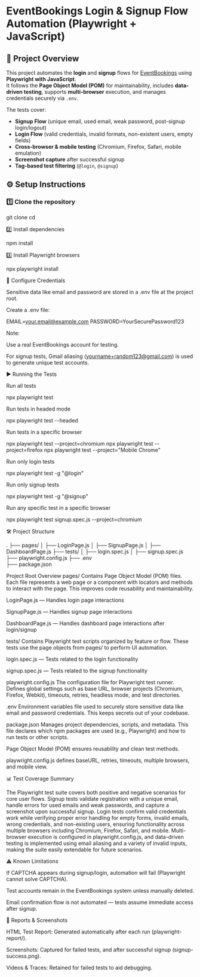 # EventBookings Login & Signup Flow Automation (Playwright + JavaScript)

## 📌 Project Overview
This project automates the **login** and **signup** flows for [EventBookings](https://www.eventbookings.com/) using **Playwright with JavaScript**.  
It follows the **Page Object Model (POM)** for maintainability, includes **data-driven testing**, supports **multi-browser** execution, and manages credentials securely via `.env`.  

The tests cover:
- **Signup Flow** (unique email, used email, weak password, post-signup login/logout)
- **Login Flow** (valid credentials, invalid formats, non-existent users, empty fields)
- **Cross-browser & mobile testing** (Chromium, Firefox, Safari, mobile emulation)
- **Screenshot capture** after successful signup
- **Tag-based test filtering** (`@login`, `@signup`)

## ⚙️ Setup Instructions

### 1️⃣ Clone the repository
git clone <your-repo-url>
cd <your-repo-folder>

2️⃣ Install dependencies

npm install

3️⃣ Install Playwright browsers

npx playwright install


🔑 Configure Credentials

Sensitive data like email and password are stored in a .env file at the project root.

Create a .env file:

EMAIL=your.email@example.com
PASSWORD=YourSecurePassword123

Note:

Use a real EventBookings account for testing.

For signup tests, Gmail aliasing (yourname+random123@gmail.com) is used to generate unique test accounts.

▶️ Running the Tests

Run all tests

npx playwright test

Run tests in headed mode

npx playwright test --headed

Run tests in a specific browser

npx playwright test --project=chromium
npx playwright test --project=firefox
npx playwright test --project="Mobile Chrome"

Run only login tests

npx playwright test -g "@login"

Run only signup tests

npx playwright test -g "@signup"

Run any specific test in a specific browser

npx playwright test signup.spec.js --project=chromium

🛠 Project Structure

.
├── pages/
│   ├── LoginPage.js
│   ├── SignupPage.js
│   ├── DashboardPage.js
├── tests/
│   ├── login.spec.js
│   ├── signup.spec.js
├── playwright.config.js
├── .env               
├── package.json

Project Root Overview
pages/
Contains Page Object Model (POM) files. Each file represents a web page or a component with locators and methods to interact with the page. This improves code reusability and maintainability.

LoginPage.js — Handles login page interactions

SignupPage.js — Handles signup page interactions

DashboardPage.js — Handles dashboard page interactions after login/signup

tests/
Contains Playwright test scripts organized by feature or flow. These tests use the page objects from pages/ to perform UI automation.

login.spec.js — Tests related to the login functionality

signup.spec.js — Tests related to the signup functionality

playwright.config.js
The configuration file for Playwright test runner. Defines global settings such as base URL, browser projects (Chromium, Firefox, Webkit), timeouts, retries, headless mode, and test directories.

.env
Environment variables file used to securely store sensitive data like email and password credentials. This keeps secrets out of your codebase.

package.json
Manages project dependencies, scripts, and metadata. This file declares which npm packages are used (e.g., Playwright) and how to run tests or other scripts.




Page Object Model (POM) ensures reusability and clean test methods.

playwright.config.js defines baseURL, retries, timeouts, multiple browsers, and mobile view.

📊 Test Coverage Summary

The Playwright test suite covers both positive and negative scenarios for core user flows. 
Signup tests validate registration with a unique email, handle errors for used emails and weak passwords, and capture a screenshot upon successful signup.
Login tests confirm valid credentials work while verifying proper error handling for empty forms, invalid emails, wrong credentials, and non-existing users,
ensuring functionality across multiple browsers including Chromium, Firefox, Safari, and mobile. 
Multi-browser execution is configured in playwright.config.js, and data-driven testing is implemented using email aliasing and a variety of invalid inputs,
making the suite easily extendable for future scenarios.

⚠️ Known Limitations

If CAPTCHA appears during signup/login, automation will fail (Playwright cannot solve CAPTCHA).

Test accounts remain in the EventBookings system unless manually deleted.

Email confirmation flow is not automated — tests assume immediate access after signup.

📸 Reports & Screenshots

HTML Test Report: Generated automatically after each run (playwright-report/).

Screenshots: Captured for failed tests, and after successful signup (signup-success.png).

Videos & Traces: Retained for failed tests to aid debugging.
